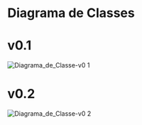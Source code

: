 # Diagrama de Classes

# v0.1
![Diagrama_de_Classe-v0 1](https://github.com/CarlosEduardo-IFF/Sistema-de-E-commerce/assets/149334691/802ed62c-3d06-4adf-8123-962f5c4da67d)

# v0.2
![Diagrama_de_Classe-v0 2](https://github.com/CarlosEduardo-IFF/Sistema-de-E-commerce/assets/149334691/752e76e5-1043-4e63-8f60-66ad3093df41)
